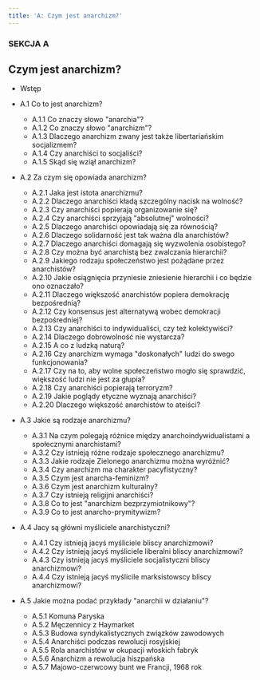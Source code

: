 ```yaml
---
title: 'A: Czym jest anarchizm?'
---
```

### SEKCJA A
## Czym jest anarchizm?

* Wstęp

* A.1 Co to jest anarchizm?

  * A.1.1 Co znaczy słowo "anarchia"?
  * A.1.2 Co znaczy słowo "anarchizm"?
  * A.1.3 Dlaczego anarchizm zwany jest także libertariańskim socjalizmem?
  * A.1.4 Czy anarchiści to socjaliści?
  * A.1.5 Skąd się wziął anarchizm?

* A.2 Za czym się opowiada anarchizm?

  * A.2.1 Jaka jest istota anarchizmu?
  * A.2.2 Dlaczego anarchiści kładą szczególny nacisk na wolność?
  * A.2.3 Czy anarchiści popierają organizowanie się?
  * A.2.4 Czy anarchiści sprzyjają "absolutnej" wolności?
  * A.2.5 Dlaczego anarchiści opowiadają się za równością?
  * A.2.6 Dlaczego solidarność jest tak ważna dla anarchistów?
  * A.2.7 Dlaczego anarchiści domagają się wyzwolenia osobistego?
  * A.2.8 Czy można być anarchistą bez zwalczania hierarchii?
  * A.2.9 Jakiego rodzaju społeczeństwo jest pożądane przez anarchistów?
  * A.2.10 Jakie osiągnięcia przyniesie zniesienie hierarchii i co będzie ono oznaczało?
  * A.2.11 Dlaczego większość anarchistów popiera demokrację bezpośrednią?
  * A.2.12 Czy konsensus jest alternatywą wobec demokracji bezpośredniej?
  * A.2.13 Czy anarchiści to indywidualiści, czy też kolektywiści?
  * A.2.14 Dlaczego dobrowolność nie wystarcza?
  * A.2.15 A co z ludzką naturą?
  * A.2.16 Czy anarchizm wymaga "doskonałych" ludzi do swego funkcjonowania?
  * A.2.17 Czy na to, aby wolne społeczeństwo mogło się sprawdzić, większość ludzi nie jest za głupia?
  * A.2.18 Czy anarchiści popierają terroryzm?
  * A.2.19 Jakie poglądy etyczne wyznają anarchiści?
  * A.2.20 Dlaczego większość anarchistów to ateiści?

* A.3 Jakie są rodzaje anarchizmu?

  * A.3.1 Na czym polegają różnice między anarchoindywidualistami a społecznymi anarchistami?
  * A.3.2 Czy istnieją różne rodzaje społecznego anarchizmu?
  * A.3.3 Jakie rodzaje Zielonego anarchizmu można wyróżnić?
  * A.3.4 Czy anarchizm ma charakter pacyfistyczny?
  * A.3.5 Czym jest anarcha-feminizm?
  * A.3.6 Czym jest anarchizm kulturalny?
  * A.3.7 Czy istnieją religijni anarchiści?
  * A.3.8 Co to jest "anarchizm bezprzymiotnikowy"?
  * A.3.9 Co to jest anarcho-prymitywizm?

* A.4 Jacy są główni myśliciele anarchistyczni?

  * A.4.1 Czy istnieją jacyś myśliciele bliscy anarchizmowi?
  * A.4.2 Czy istnieją jacyś myśliciele liberalni bliscy anarchizmowi?
  * A.4.3 Czy istnieją jacyś myśliciele socjalistyczni bliscy anarchizmowi?
  * A.4.4 Czy istnieją jacyś myślicile marksistowscy bliscy anarchizmowi?

* A.5 Jakie można podać przykłady "anarchii w działaniu"?

  * A.5.1 Komuna Paryska
  * A.5.2 Męczennicy z Haymarket
  * A.5.3 Budowa syndykalistycznych związków zawodowych
  * A.5.4 Anarchiści podczas rewolucji rosyjskiej
  * A.5.5 Rola anarchistów w okupacji włoskich fabryk
  * A.5.6 Anarchizm a rewolucja hiszpańska
  * A.5.7 Majowo-czerwcowy bunt we Francji, 1968 rok
